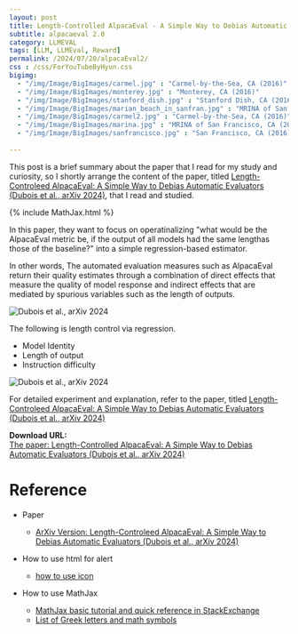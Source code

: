 ```yaml
---
layout: post
title: Length-Controlled AlpacaEval - A Simple Way to Debias Automatic Evaluators
subtitle: alpacaeval 2.0
category: LLMEVAL
tags: [LLM, LLMEval, Reward]
permalink: /2024/07/20/alpacaEval2/
css : /css/ForYouTubeByHyun.css
bigimg: 
  - "/img/Image/BigImages/carmel.jpg" : "Carmel-by-the-Sea, CA (2016)"
  - "/img/Image/BigImages/monterey.jpg" : "Monterey, CA (2016)"
  - "/img/Image/BigImages/stanford_dish.jpg" : "Stanford Dish, CA (2016)"
  - "/img/Image/BigImages/marian_beach_in_sanfran.jpg" : "MRINA of San Francisco, CA (2016)"
  - "/img/Image/BigImages/carmel2.jpg" : "Carmel-by-the-Sea, CA (2016)"
  - "/img/Image/BigImages/marina.jpg" : "MRINA of San Francisco, CA (2016)"
  - "/img/Image/BigImages/sanfrancisco.jpg" : "San Francisco, CA (2016)"
  
---
```


This post is a brief summary about the paper that I read for my study and curiosity, so I shortly arrange the content of the paper, titled [Length-Controleed AlpacaEval: A Simple Way to Debias Automatic Evaluators (Dubois et al., arXiv 2024)](https://arxiv.org/abs/2404.04475), that I read and studied. 

{% include MathJax.html %}

In this paper, they want to focus on operatinalizing "what would be the AlpacaEval metric be, if the output of all models had the same lengthas those of the baseline?" into a simple regression-based estimator.

In other words, The automated evaluation measures such as AlpacaEval return their quality estimates through a combination of direct effects that measure the quality of model response and indirect effects that are mediated by spurious variables such as the length of outputs. 


![Dubois et al., arXiv 2024](/img/Image/NaturalLanguageProcessing/Papers/LLMEval/2024-07-20-alpacaEval/AlpacaEval2_01.png)

The following is length control via regression. 
 - Model Identity
 - Length of output
 - Instruction difficulty

![Dubois et al., arXiv 2024](/img/Image/NaturalLanguageProcessing/Papers/LLMEval/2024-07-20-alpacaEval/AlpacaEval2_02.png)


For detailed experiment and explanation, refer to the paper, titled [Length-Controleed AlpacaEval: A Simple Way to Debias Automatic Evaluators (Dubois et al., arXiv 2024)](https://arxiv.org/abs/2404.04475)

<div class="alert alert-success" role="alert"><i class="fa fa-paperclip fa-lg"></i> <b>Download URL: </b><br>
  <a href="https://arxiv.org/abs/2404.04475">The paper: Length-Controlled AlpacaEval: A Simple Way to Debias Automatic Evaluators (Dubois et al., arXiv 2024)</a></div>

# Reference 

- Paper 
  - [ArXiv Version: Length-Controleed AlpacaEval: A Simple Way to Debias Automatic Evaluators (Dubois et al., arXiv 2024)](https://arxiv.org/abs/2404.04475)


- How to use html for alert
  - [how to use icon](http://idratherbewriting.com/documentation-theme-jekyll/mydoc_icons.html)
 
- How to use MathJax 
  - [MathJax basic tutorial and quick reference in StackExchange](https://math.meta.stackexchange.com/questions/5020/mathjax-basic-tutorial-and-quick-reference)
  - [List of Greek letters and math symbols](https://www.overleaf.com/learn/latex/List_of_Greek_letters_and_math_symbols)
